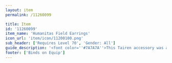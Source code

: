 ```yaml
---
layout: item
permalink: /11260099

title: Item
id: '11260099'
item_name: 'Humanitas Field Earrings'
icon_url: 'item/icon/11200100.png'
sub_header: ['Requires Level 70', 'Gender: All']
guide_description: '<font color=''#7A7A7A''>This Tairen accessory was acquired by Humanitas and modified for military use. More sophisticated features were cut in favor of increased aetherine output.</font>'
footer: ['Binds on Equip']
---
```

